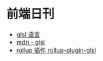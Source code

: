 # 前端日刊

* [glsl 语言](https://zhuanlan.zhihu.com/p/52807564)
* [mdn - glsl](https://developer.mozilla.org/zh-CN/docs/Web/API/WebGL_API/By_example/Hello_GLSL)
* [rollup 插件 rollup-plugin-glsl](https://github.com/vwochnik/rollup-plugin-glsl)
